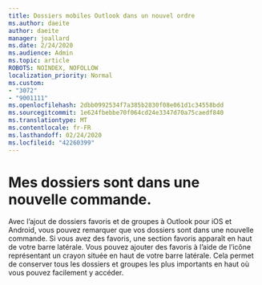 ```yaml
---
title: Dossiers mobiles Outlook dans un nouvel ordre
ms.author: daeite
author: daeite
manager: joallard
ms.date: 2/24/2020
ms.audience: Admin
ms.topic: article
ROBOTS: NOINDEX, NOFOLLOW
localization_priority: Normal
ms.custom:
- "3072"
- "9001111"
ms.openlocfilehash: 2dbb0992534f7a385b2830f08e061d1c34558bdd
ms.sourcegitcommit: 1e624fbebbe70f064cd24e3347d70a75caedf840
ms.translationtype: MT
ms.contentlocale: fr-FR
ms.lasthandoff: 02/24/2020
ms.locfileid: "42260399"
---
```

# <a name="my-folders-are-in-a-new-order"></a>Mes dossiers sont dans une nouvelle commande.

Avec l’ajout de dossiers favoris et de groupes à Outlook pour iOS et Android, vous pouvez remarquer que vos dossiers sont dans une nouvelle commande. Si vous avez des favoris, une section favoris apparaît en haut de votre barre latérale. Vous pouvez ajouter des favoris à l’aide de l’icône représentant un crayon située en haut de votre barre latérale. Cela permet de conserver tous les dossiers et groupes les plus importants en haut où vous pouvez facilement y accéder.